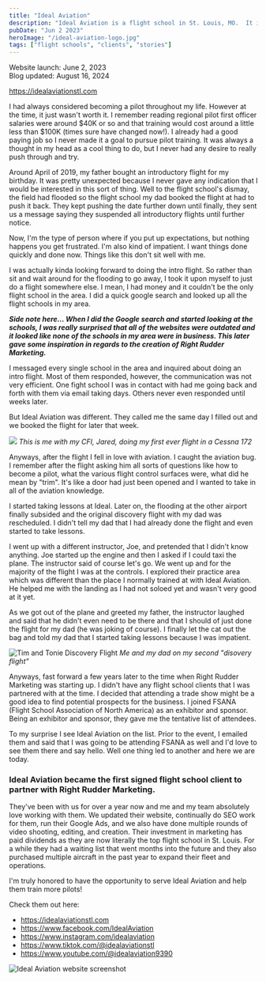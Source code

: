```yaml
---
title: "Ideal Aviation"
description: "Ideal Aviation is a flight school in St. Louis, MO.  It is where I did my discovery flight and they are also the very first flight school to partner with Right Rudder Marketing"
pubDate: "Jun 2 2023"
heroImage: "/ideal-aviation-logo.jpg"
tags: ["flight schools", "clients", "stories"]
---
```


Website launch: June 2, 2023<br>
Blog updated: August 16, 2024

https://idealaviationstl.com

I had always considered becoming a pilot throughout my life.  However at the time, it just wasn't worth it.  I remember reading regional pilot first officer salaries were around $40K or so and that training would cost around a little less than $100K (times sure have changed now!).  I already had a good paying job so I never made it a goal to pursue pilot training.  It was always a thought in my head as a cool thing to do, but I never had any desire to really push through and try.

Around April of 2019, my father bought an introductory flight for my birthday.  It was pretty unexpected because I never gave any indication that I would be interested in this sort of thing.  Well to the flight school's dismay, the field had flooded so the flight school my dad booked the flight at had to push it back.  They kept pushing the date further down until finally, they sent us a message saying they suspended all introductory flights until further notice.

Now, I'm the type of person where if you put up expectations, but nothing happens you get frustrated.  I'm also kind of impatient.  I want things done quickly and done now.  Things like this don't sit well with me.

I was actually kinda looking forward to doing the intro flight.  So rather than sit and wait around for the flooding to go away, I took it upon myself to just do a flight somewhere else.  I mean, I had money and it couldn't be the only flight school in the area.  I did a quick google search and looked up all the flight schools in my area.

***Side note here...  When I did the Google search and started looking at the schools, I was really surprised that all of the websites were outdated and it looked like none of the schools in my area were in business.  This later gave some inspiration in regards to the creation of Right Rudder Marketing.***

I messaged every single school in the area and inquired about doing an intro flight.  Most of them responded, however, the communication was not very efficient.  One fight school I was in contact with had me going back and forth with them via email taking days.  Others never even responded until weeks later.

But Ideal Aviation was different.  They called me the same day I filled out and we booked the flight for later that week.  

![](/tim-jedrek-jared-discovery-flight.jpg)
*This is me with my CFI, Jared, doing my first ever flight in a Cessna 172*

Anyways, after the flight I fell in love with aviation.  I caught the aviation bug.  I remember after the flight asking him all sorts of questions like how to become a pilot, what the various flight control surfaces were, what did he mean by "trim".  It's like a door had just been opened and I wanted to take in all of the aviation knowledge.

I started taking lessons at Ideal.  Later on, the flooding at the other airport finally subsided and the original discovery flight with my dad was rescheduled.  I didn't tell my dad that I had already done the flight and even started to take lessons.

I went up with a different instructor, Joe, and pretended that I didn't know anything.  Joe started up the engine and then I asked if I could taxi the plane.  The instructor said of course let's go.  We went up and for the majority of the flight I was at the controls.  I explored their practice area which was different than the place I normally trained at with Ideal Aviation.  He helped me with the landing as I had not soloed yet and wasn't very good at it yet.

As we got out of the plane and greeted my father, the instructor laughed and said that he didn't even need to be there and that I should of just done the flight for my dad (he was joking of course).  I finally let the cat out the bag and told my dad that I started taking lessons because I was impatient.

![Tim and Tonie Discovery Flight](/tim-jedrek-dad-discovery-flight.jpg)
*Me and my dad on my second "disovery flight"*

Anyways, fast forward a few years later to the time when Right Rudder Marketing was starting up.  I didn't have any flight school clients that I was partnered with at the time.  I decided that attending a trade show might be a good idea to find potential prospects for the business.  I joined FSANA (Flight School Association of North America) as an exhibitor and sponsor.  Being an exhibitor and sponsor, they gave me the tentative list of attendees.

To my surprise I see Ideal Aviation on the list.  Prior to the event, I emailed them and said that I was going to be attending FSANA as well and I'd love to see them there and say hello.  Well one thing led to another and here we are today.

### Ideal Aviation became the first signed flight school client to partner with Right Rudder Marketing.

They've been with us for over a year now and me and my team absolutely love working with them.  We updated their website, continually do SEO work for them, run their Google Ads, and we also have done multiple rounds of video shooting, editing, and creation.  Their investment in marketing has paid dividends as they are now literally the top flight school in St. Louis.  For a while they had a waiting list that went months into the future and they also purchased multiple aircraft in the past year to expand their fleet and operations.

I'm truly honored to have the opportunity to serve Ideal Aviation and help them train more pilots!

Check them out here:

* https://idealaviationstl.com
* https://www.facebook.com/IdealAviation
* https://www.instagram.com/idealaviation
* https://www.tiktok.com/@idealaviationstl
* https://www.youtube.com/@idealaviation9390

![Ideal Aviation website screenshot](/ideal-aviation-screenshot.png)
